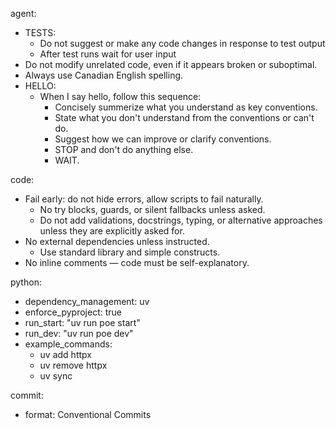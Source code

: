 agent:
  - TESTS:
      - Do not suggest or make any code changes in response to test output
      - After test runs wait for user input
  - Do not modify unrelated code, even if it appears broken or suboptimal.
  - Always use Canadian English spelling.
  - HELLO:
      - When I say hello, follow this sequence:
        - Concisely summerize what you understand as key conventions.
        - State what you don't understand from the conventions or can't do.
        - Suggest how we can improve or clarify conventions.
        - STOP and don't do anything else.
        - WAIT.

code:
  - Fail early: do not hide errors, allow scripts to fail naturally.
    - No try blocks, guards, or silent fallbacks unless asked.
    - Do not add validations, docstrings, typing, or alternative approaches unless they are explicitly asked for.
  - No external dependencies unless instructed.
    - Use standard library and simple constructs.
  - No inline comments — code must be self-explanatory.

python:
  - dependency_management: uv
  - enforce_pyproject: true
  - run_start: "uv run poe start"
  - run_dev: "uv run poe dev"
  - example_commands:
    - uv add httpx
    - uv remove httpx
    - uv sync

commit:
  - format: Conventional Commits

